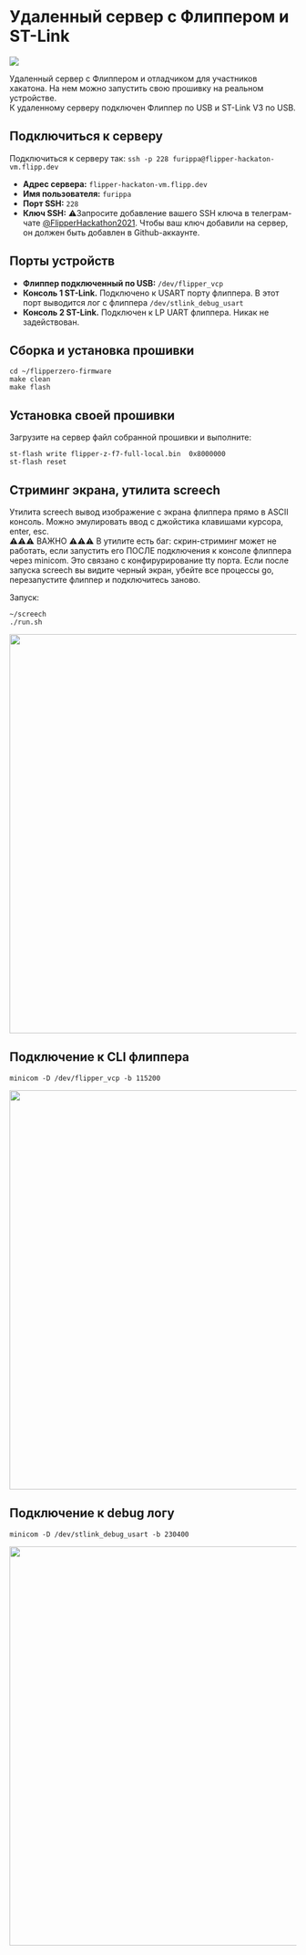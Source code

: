 # Удаленный сервер с Флиппером и ST-Link

<img src=https://cdn.flipperzero.one/flipper_hackaton_vm_photo.jpg>

Удаленный сервер с Флиппером и отладчиком для участников хакатона. На нем можно запустить свою прошивку на реальном устройстве.  
К удаленному серверу подключен Флиппер по USB и ST-Link V3 по USB. 

## Подключиться к серверу

Подключиться к серверу так: `ssh -p 228 furippa@flipper-hackaton-vm.flipp.dev` 

* **Адрес сервера:** `flipper-hackaton-vm.flipp.dev`
* **Имя пользователя:** `furippa`  
* **Порт SSH:** `228`
* **Ключ SSH:** ⚠️Запросите добавление вашего SSH ключа в телеграм-чате [@FlipperHackathon2021](https://t.me/FlipperHackathon2021). Чтобы ваш ключ добавили на сервер, он должен быть добавлен в Github-аккаунте.

## Порты устройств

* **Флиппер подключенный по USB:** `/dev/flipper_vcp`
* **Консоль 1 ST-Link.** Подключено к USART порту флиппера. В этот порт выводится лог с флиппера `/dev/stlink_debug_usart`  
* **Консоль 2 ST-Link.** Подключен к LP UART флиппера. Никак не задействован.



## Сборка и установка прошивки

```
cd ~/flipperzero-firmware
make clean
make flash
```

## Установка своей прошивки 

Загрузите на сервер файл собранной прошивки и выполните:  

```
st-flash write flipper-z-f7-full-local.bin  0x8000000
st-flash reset
````

## Стриминг экрана, утилита screech

Утилита screech вывод изображение с экрана флиппера прямо в ASCII консоль. Можно эмулировать ввод с джойстика клавишами курсора, enter, esc.  
⚠️⚠️⚠️ ВАЖНО ⚠️⚠️⚠️
В утилите есть баг: скрин-стриминг может не работать, если запустить его ПОСЛЕ подключения к консоле флиппера через minicom. Это связано с конфирурирование tty порта. Если после запуска screech вы видите черный экран, убейте все процессы go, перезапустите флиппер и подключитесь заново.

Запуск:
```
~/screech
./run.sh
```

<img width=700 src="https://cdn.flipperzero.one/screech-screen-stream.jpg" />

## Подключение к CLI флиппера 

`minicom -D /dev/flipper_vcp -b 115200`

<img width=700 src="https://cdn.flipperzero.one/flipper_cli_screenshot.png" />

## Подключение к debug логу

`minicom -D /dev/stlink_debug_usart -b 230400`

<img width=700 src="https://cdn.flipperzero.one/flipper_debug_console_exampe_screenshot.png" />
